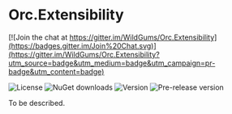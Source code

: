 # Orc.Extensibility

[![Join the chat at https://gitter.im/WildGums/Orc.Extensibility](https://badges.gitter.im/Join%20Chat.svg)](https://gitter.im/WildGums/Orc.Extensibility?utm_source=badge&utm_medium=badge&utm_campaign=pr-badge&utm_content=badge)

![License](https://img.shields.io/github/license/WildGums/Orc.Extensibility.svg)
![NuGet downloads](https://img.shields.io/nuget/dt/Orc..svg)
![Version](https://img.shields.io/nuget/v/[NUGET.PACKAGENAME].svg)
![Pre-release version](https://img.shields.io/nuget/vpre/Orc..svg)

To be described.
